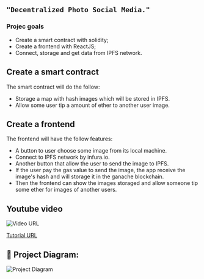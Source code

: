 ## ```"Decentralized Photo Social Media."```

### Projec goals
- Create a smart contract with solidity;
- Create a frontend with ReactJS;
- Connect, storage and get data from IPFS network.

## Create a smart contract
The smart contract will do the follow:
- Storage a map with hash images which will be stored in IPFS.
- Allow some user tip a amount of ether to another user image.

## Create a frontend
The frontend will have the follow features:
- A button to user choose some image from its local machine.
- Connect to IPFS network by infura.io.
- Another button that allow the user to send the image to IPFS.
- If the user pay the gas value to send the image, the app receive the
image's hash and will storage it in the ganache blockchain.
- Then the frontend can show the images storaged and allow someone tip some ether
for images of another users.

## Youtube video

![Video URL](https://emojipedia-us.s3.amazonaws.com/content/2020/04/05/yt.png)

[Tutorial URL](https://www.youtube.com/watch?v=8rhueOcTu8k)

## 🔧 Project Diagram:
![Project Diagram](https://i.gyazo.com/e7fa5d05ef7806419b4897ecc668a045.png)
